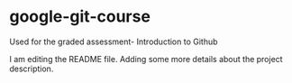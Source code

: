 
# google-git-course
Used for the graded assessment-  Introduction to Github

I am editing the README file. Adding some more details about the project description.
